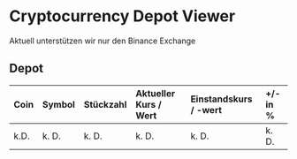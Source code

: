 # Cryptocurrency Depot Viewer

Aktuell unterstützen wir nur den Binance Exchange

## Depot

| Coin | Symbol | Stückzahl | Aktueller Kurs / Wert | Einstandskurs / -wert | +/- in % |
|:-----|:-------|:----------|:----------------------|:----------------------|:---------|
| k.D. | k. D.  | k. D.     | k. D.                 | k. D.                 | k. D.    |

<style>
  header: {
    background-image: none;
    background-color: orange;
  }
</style>

<script>
  console.log("Hello World")
</script>
